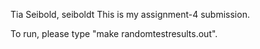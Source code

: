 Tia Seibold, seiboldt
This is my assignment-4 submission. 

To run, please type "make randomtestresults.out".
